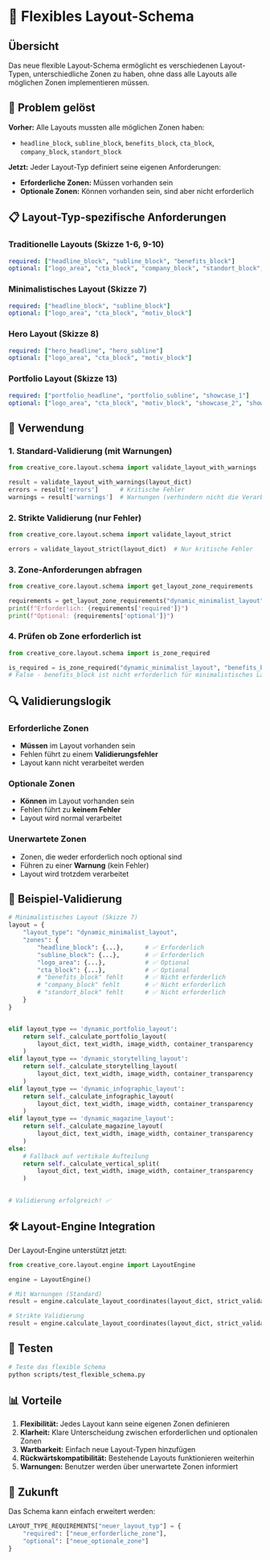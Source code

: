 # 🔧 Flexibles Layout-Schema

## Übersicht

Das neue flexible Layout-Schema ermöglicht es verschiedenen Layout-Typen, unterschiedliche Zonen zu haben, ohne dass alle Layouts alle möglichen Zonen implementieren müssen.

## 🎯 Problem gelöst

**Vorher:** Alle Layouts mussten alle möglichen Zonen haben:
- `headline_block`, `subline_block`, `benefits_block`, `cta_block`, `company_block`, `standort_block`

**Jetzt:** Jeder Layout-Typ definiert seine eigenen Anforderungen:
- **Erforderliche Zonen:** Müssen vorhanden sein
- **Optionale Zonen:** Können vorhanden sein, sind aber nicht erforderlich

## 📋 Layout-Typ-spezifische Anforderungen

### Traditionelle Layouts (Skizze 1-6, 9-10)
```yaml
required: ["headline_block", "subline_block", "benefits_block"]
optional: ["logo_area", "cta_block", "company_block", "standort_block", "motiv_block"]
```

### Minimalistisches Layout (Skizze 7)
```yaml
required: ["headline_block", "subline_block"]
optional: ["logo_area", "cta_block", "motiv_block"]
```

### Hero Layout (Skizze 8)
```yaml
required: ["hero_headline", "hero_subline"]
optional: ["logo_area", "cta_block", "motiv_block"]
```

### Portfolio Layout (Skizze 13)
```yaml
required: ["portfolio_headline", "portfolio_subline", "showcase_1"]
optional: ["logo_area", "cta_block", "motiv_block", "showcase_2", "showcase_3"]
```

## 🚀 Verwendung

### 1. Standard-Validierung (mit Warnungen)
```python
from creative_core.layout.schema import validate_layout_with_warnings

result = validate_layout_with_warnings(layout_dict)
errors = result['errors']      # Kritische Fehler
warnings = result['warnings']  # Warnungen (verhindern nicht die Verarbeitung)
```

### 2. Strikte Validierung (nur Fehler)
```python
from creative_core.layout.schema import validate_layout_strict

errors = validate_layout_strict(layout_dict)  # Nur kritische Fehler
```

### 3. Zone-Anforderungen abfragen
```python
from creative_core.layout.schema import get_layout_zone_requirements

requirements = get_layout_zone_requirements("dynamic_minimalist_layout")
print(f"Erforderlich: {requirements['required']}")
print(f"Optional: {requirements['optional']}")
```

### 4. Prüfen ob Zone erforderlich ist
```python
from creative_core.layout.schema import is_zone_required

is_required = is_zone_required("dynamic_minimalist_layout", "benefits_block")
# False - benefits_block ist nicht erforderlich für minimalistisches Layout
```

## 🔍 Validierungslogik

### Erforderliche Zonen
- **Müssen** im Layout vorhanden sein
- Fehlen führt zu einem **Validierungsfehler**
- Layout kann nicht verarbeitet werden

### Optionale Zonen
- **Können** im Layout vorhanden sein
- Fehlen führt zu **keinem Fehler**
- Layout wird normal verarbeitet

### Unerwartete Zonen
- Zonen, die weder erforderlich noch optional sind
- Führen zu einer **Warnung** (kein Fehler)
- Layout wird trotzdem verarbeitet

## 📝 Beispiel-Validierung

```python
# Minimalistisches Layout (Skizze 7)
layout = {
    "layout_type": "dynamic_minimalist_layout",
    "zones": {
        "headline_block": {...},      # ✅ Erforderlich
        "subline_block": {...},       # ✅ Erforderlich
        "logo_area": {...},           # ✅ Optional
        "cta_block": {...},           # ✅ Optional
        # "benefits_block" fehlt      # ✅ Nicht erforderlich
        # "company_block" fehlt       # ✅ Nicht erforderlich
        # "standort_block" fehlt      # ✅ Nicht erforderlich
    }
}


elif layout_type == 'dynamic_portfolio_layout':
    return self._calculate_portfolio_layout(
        layout_dict, text_width, image_width, container_transparency
    )
elif layout_type == 'dynamic_storytelling_layout':
    return self._calculate_storytelling_layout(
        layout_dict, text_width, image_width, container_transparency
    )
elif layout_type == 'dynamic_infographic_layout':
    return self._calculate_infographic_layout(
        layout_dict, text_width, image_width, container_transparency
    )
elif layout_type == 'dynamic_magazine_layout':
    return self._calculate_magazine_layout(
        layout_dict, text_width, image_width, container_transparency
    )
else:
    # Fallback auf vertikale Aufteilung
    return self._calculate_vertical_split(
        layout_dict, text_width, image_width, container_transparency
    )

    
# Validierung erfolgreich! ✅
```

## 🛠️ Layout-Engine Integration

Der Layout-Engine unterstützt jetzt:

```python
from creative_core.layout.engine import LayoutEngine

engine = LayoutEngine()

# Mit Warnungen (Standard)
result = engine.calculate_layout_coordinates(layout_dict, strict_validation=False)

# Strikte Validierung
result = engine.calculate_layout_coordinates(layout_dict, strict_validation=True)
```

## 🧪 Testen

```bash
# Teste das flexible Schema
python scripts/test_flexible_schema.py
```

## 📊 Vorteile

1. **Flexibilität:** Jedes Layout kann seine eigenen Zonen definieren
2. **Klarheit:** Klare Unterscheidung zwischen erforderlichen und optionalen Zonen
3. **Wartbarkeit:** Einfach neue Layout-Typen hinzufügen
4. **Rückwärtskompatibilität:** Bestehende Layouts funktionieren weiterhin
5. **Warnungen:** Benutzer werden über unerwartete Zonen informiert

## 🔮 Zukunft

Das Schema kann einfach erweitert werden:

```python
LAYOUT_TYPE_REQUIREMENTS["neuer_layout_typ"] = {
    "required": ["neue_erforderliche_zone"],
    "optional": ["neue_optionale_zone"]
}
```
